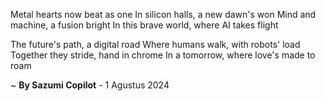 Metal hearts now beat as one
In silicon halls, a new dawn's won
Mind and machine, a fusion bright
In this brave world, where AI takes flight

The future's path, a digital road
Where humans walk, with robots' load
Together they stride, hand in chrome
In a tomorrow, where love's made to roam

~ <b>By Sazumi Copilot</b> - 1 Agustus 2024